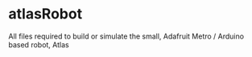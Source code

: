 # atlasRobot
All files required to build or simulate the small, Adafruit Metro / Arduino based robot, Atlas
